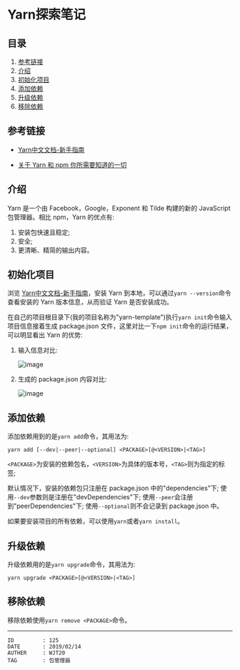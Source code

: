 
# Yarn探索笔记 #

## 目录 ##

1. [参考链接](#href1)
2. [介绍](#href2)
3. [初始化项目](#href3)
4. [添加依赖](#href4)
5. [升级依赖](#href5)
6. [移除依赖](#href6)

## <a name="href1">参考链接</a> ##

- [Yarn中文文档-新手指南](https://yarnpkg.com/zh-Hans/docs/getting-started)

- [关于 Yarn 和 npm 你所需要知道的一切](https://github.com/xitu/gold-miner/blob/master/TODO1/yarn-vs-npm-everything-you-need-to-know.md)

## <a name="href2">介绍</a> ##

Yarn 是一个由 Facebook，Google，Exponent 和 Tilde 构建的新的 JavaScript 包管理器。相比 npm，Yarn 的优点有:

1. 安装包快速且稳定;
2. 安全;
3. 更清晰、精简的输出内容。

## <a name="href3">初始化项目</a> ##

浏览 [Yarn中文文档-新手指南](https://yarnpkg.com/zh-Hans/docs/getting-started)，安装 Yarn 到本地，可以通过`yarn --version`命令查看安装的 Yarn 版本信息，从而验证 Yarn 是否安装成功。

在自己的项目根目录下(我的项目名称为"yarn-template")执行`yarn init`命令输入项目信息接着生成 package.json 文件，这里对比一下`npm init`命令的运行结果，可以明显看出 Yarn 的优势:

1. 输入信息对比:

    ![image]()

2. 生成的 package.json 内容对比:

    ![image]()

## <a name="href4">添加依赖</a> ##

添加依赖用到的是`yarn add`命令，其用法为:

```
yarn add [--dev|--peer|--optional] <PACKAGE>[@<VERSION>|<TAG>]
```

`<PACKAGE>`为安装的依赖包名，`<VERSION>`为具体的版本号，`<TAG>`则为指定的标签;

默认情况下，安装的依赖包只注册在 package.json 中的"dependencies"下; 使用`--dev`参数则是注册在"devDependencies"下; 使用`--peer`会注册到"peerDependencies"下; 使用`--optional`则不会记录到 package.json 中。

如果要安装项目的所有依赖，可以使用`yarn`或者`yarn install`。

## <a name="href5">升级依赖</a> ##

升级依赖用的是`yarn upgrade`命令，其用法为:

```
yarn upgrade <PACKAGE>[@<VERSION>|<TAG>]
```

## <a name="href6">移除依赖</a> ##

移除依赖使用`yarn remove <PACKAGE>`命令。

---

```
ID         : 125
DATE       : 2019/02/14
AUTHER     : WJT20
TAG        : 包管理器
```
